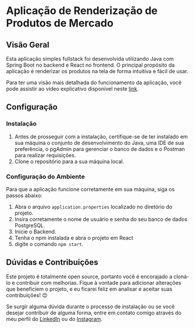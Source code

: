 # Aplicação de Renderização de Produtos de Mercado

## Visão Geral

Esta aplicação simples fullstack foi desenvolvida utilizando Java com Spring Boot no backend e React no frontend. O principal propósito da aplicação é renderizar os produtos na tela de forma intuitiva e fácil de usar.

Para ter uma visão mais detalhada do funcionamento da aplicação, você pode assistir ao vídeo explicativo disponível neste [link](https://www.linkedin.com/posts/heitor-leonny-24b564240_compartilhando-aqui-meu-primeiro-projeto-activity-7176769370323357696-8Bhf?utm_source=share&utm_medium=member_desktop).

## Configuração

### Instalação

1. Antes de prosseguir com a instalação, certifique-se de ter instalado em sua máquina o conjunto de desenvolvimento do Java, uma IDE de sua preferência, o pgAdmin para gerenciar o banco de dados e o Postman para realizar requisições.
2. Clone o repositório para a sua máquina local.

### Configuração do Ambiente

Para que a aplicação funcione corretamente em sua máquina, siga os passos abaixo:

1. Abra o arquivo `application.properties` localizado no diretório do projeto.
2. Insira corretamente o nome de usuário e senha do seu banco de dados PostgreSQL.
3. Inicie o Backend.
4. Tenha o npm instalada e abra o projeto em React
5. digite o comando `npm start`.

## Dúvidas e Contribuições

Este projeto é totalmente open source, portanto você é encorajado a cloná-lo e contribuir com melhorias. Fique à vontade para adicionar alterações que beneficiem o projeto, e eu ficarei feliz em analisar e aceitar suas contribuições! 😊

Se surgir alguma dúvida durante o processo de instalação ou se você desejar contribuir de alguma forma, entre em contato comigo através do meu perfil do [LinkedIn](https://www.linkedin.com/in/heitor-leonny-24b564240/) ou do [Instagram](https://www.instagram.com/heitor.leonny/).
